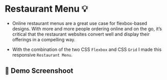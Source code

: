 # Restaurant Menu :bulb:

- Online restaurant menus are a great use case for flexbox-based designs. With more and more people ordering online and on the go, it’s critical that the restaurant websites convert well and display their offerings in a compelling way.

- With the combination of the two CSS `Flexbox` and CSS `Grid` I made this responsive `Restaurant Menu`.

## :camera_flash: Demo Screenshoot

